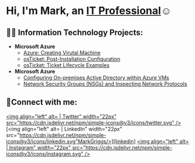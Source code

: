 <h1>Hi, I'm Mark, an <a href="https://linkedin.com/in/Mark Griggs">IT Professional</a>☺</h1>

<h2>👨‍💻 Information Technology Projects:</h2>

- <b>Microsoft Azure</b>
  - [Azure: Creating Virutal Machine](https://github.com/MVG-creator/CreatingVM)
  - [osTicket: Post-Installation Configuration](https://github.com/MVG-creator/post-install-config)
  - [osTicket: Ticket Lifecycle Examples](https://github.com/MVG-creator/ticket-lifecycle)
- <b>Microsoft Azure</b>
  - [Configuring On-premises Active Directory within Azure VMs](https://github.com/MVG-creator/configure-ad)
  - [Network Security Groups (NSGs) and Inspecting Network Protocols](https://github.com/MVG-creator/azure-network-protocols)

<h2>🤳Connect with me:</h2>

[<img align="left" alt= | Twitter" width="22px" src="https://cdn.jsdelivr.net/npm/simple-icons@v3/icons/twitter.svg" />][twitter]
[<img align="left" alt= | LinkedIn" width="22px" src="https://cdn.jsdelivr.net/npm/simple-icons@v3/icons/linkedin.svg"MarkGriggs/>][linkedin]
[<img align="left" alt= | Instagram" width="22px" src="https://cdn.jsdelivr.net/npm/simple-icons@v3/icons/instagram.svg" />][instagram]

[twitter]: https://twitter.com/
[instagram]: https://www.instagram.com/
[linkedin]: https://www.linkedin.com/
